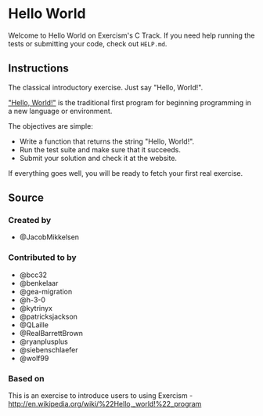 # Hello World

Welcome to Hello World on Exercism's C Track.
If you need help running the tests or submitting your code, check out `HELP.md`.

## Instructions

The classical introductory exercise. Just say "Hello, World!".

["Hello, World!"](http://en.wikipedia.org/wiki/%22Hello,_world!%22_program) is
the traditional first program for beginning programming in a new language
or environment.

The objectives are simple:

- Write a function that returns the string "Hello, World!".
- Run the test suite and make sure that it succeeds.
- Submit your solution and check it at the website.

If everything goes well, you will be ready to fetch your first real exercise.

## Source

### Created by

- @JacobMikkelsen

### Contributed to by

- @bcc32
- @benkelaar
- @gea-migration
- @h-3-0
- @kytrinyx
- @patricksjackson
- @QLaille
- @RealBarrettBrown
- @ryanplusplus
- @siebenschlaefer
- @wolf99

### Based on

This is an exercise to introduce users to using Exercism - http://en.wikipedia.org/wiki/%22Hello,_world!%22_program